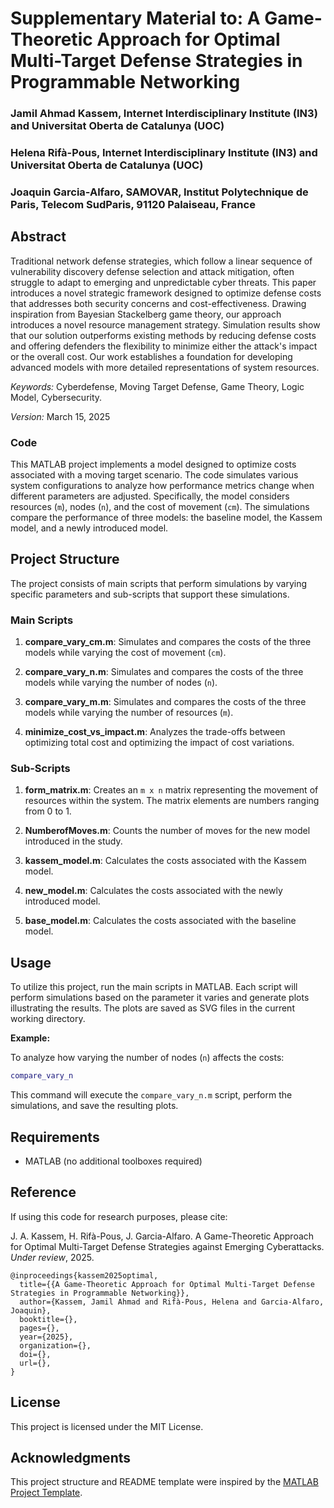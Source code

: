 Supplementary Material to: A Game-Theoretic Approach for Optimal Multi-Target Defense Strategies in Programmable Networking
===

### Jamil Ahmad Kassem, Internet Interdisciplinary Institute (IN3) and Universitat Oberta de Catalunya (UOC)
### Helena Rifà-Pous, Internet Interdisciplinary Institute (IN3) and Universitat Oberta de Catalunya (UOC)
### Joaquin Garcia-Alfaro, SAMOVAR, Institut Polytechnique de Paris, Telecom SudParis, 91120 Palaiseau, France

## Abstract

Traditional network defense strategies, which follow a linear sequence of vulnerability discovery defense selection and attack mitigation, often struggle to adapt to emerging and unpredictable cyber threats. This paper introduces a novel strategic framework designed to optimize defense costs that addresses both security concerns and cost-effectiveness. Drawing inspiration from Bayesian Stackelberg game theory, our approach introduces a novel resource management strategy. Simulation results show that our solution outperforms existing methods by reducing defense costs and offering defenders the flexibility to minimize either the attack's impact or the overall cost. Our work establishes a foundation for developing advanced models with more detailed representations of system resources.

*Keywords:* Cyberdefense, Moving Target Defense, Game Theory, 
Logic Model, Cybersecurity.

*Version:* March 15, 2025

### Code

This MATLAB project implements a model designed to optimize costs associated with a moving target scenario. The code simulates various system configurations to analyze how performance metrics change when different parameters are adjusted. Specifically, the model considers resources (`m`), nodes (`n`), and the cost of movement (`cm`). The simulations compare the performance of three models: the baseline model, the Kassem model, and a newly introduced model.

## Project Structure

The project consists of main scripts that perform simulations by varying specific parameters and sub-scripts that support these simulations.

### Main Scripts

1. **compare_vary_cm.m**: Simulates and compares the costs of the three models while varying the cost of movement (`cm`).

2. **compare_vary_n.m**: Simulates and compares the costs of the three models while varying the number of nodes (`n`).

3. **compare_vary_m.m**: Simulates and compares the costs of the three models while varying the number of resources (`m`).

4. **minimize_cost_vs_impact.m**: Analyzes the trade-offs between optimizing total cost and optimizing the impact of cost variations.

### Sub-Scripts

1. **form_matrix.m**: Creates an `m x n` matrix representing the movement of resources within the system. The matrix elements are numbers ranging from 0 to 1.

2. **NumberofMoves.m**: Counts the number of moves for the new model introduced in the study.

3. **kassem_model.m**: Calculates the costs associated with the Kassem model.

4. **new_model.m**: Calculates the costs associated with the newly introduced model.

5. **base_model.m**: Calculates the costs associated with the baseline model.

## Usage

To utilize this project, run the main scripts in MATLAB. Each script will perform simulations based on the parameter it varies and generate plots illustrating the results. The plots are saved as SVG files in the current working directory.

**Example:**

To analyze how varying the number of nodes (`n`) affects the costs:

```matlab
compare_vary_n
```


This command will execute the `compare_vary_n.m` script, perform the simulations, and save the resulting plots.

## Requirements

- MATLAB (no additional toolboxes required)

## Reference

If using this code for research purposes, please cite:

J. A. Kassem, H. Rifà-Pous, J. Garcia-Alfaro. A Game-Theoretic Approach for Optimal Multi-Target Defense Strategies against Emerging Cyberattacks. *Under review*, 2025.

```
@inproceedings{kassem2025optimal,
  title={{A Game-Theoretic Approach for Optimal Multi-Target Defense Strategies in Programmable Networking}},
  author={Kassem, Jamil Ahmad and Rifà-Pous, Helena and Garcia-Alfaro, Joaquin},
  booktitle={},
  pages={},
  year={2025},
  organization={},
  doi={},
  url={},
}
```

## License

This project is licensed under the MIT License.

## Acknowledgments

This project structure and README template were inspired by the [MATLAB Project Template](https://github.com/reproducibleMATLAB/matlab-project-template). 
